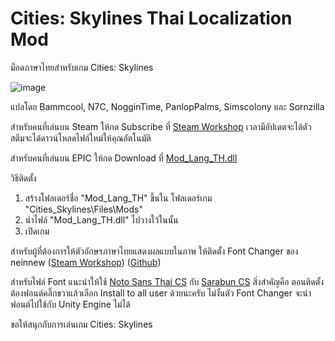 # Cities: Skylines Thai Localization Mod

ม็อดภาษาไทยสำหรับเกม Cities: Skylines 

![image](https://github.com/Nasz/Cities-Skylines-Mod_Lang_TH/assets/384751/4af976af-b2d1-4f23-a51d-d47f62341b66)

แปลโดย 
 Bammcool, N7C, NogginTime, PanlopPalms, Simscolony และ Sornzilla

สำหรับคนที่เล่นบน Steam ให้กด Subscribe ที่ [Steam Workshop](https://steamcommunity.com/sharedfiles/filedetails/?id=2920706399) เวลามีอัปเดตจะได้ตัวสตีมจะได้ดาวน์โหลดไฟล์ใหม่ให้คุณอัตโนมัติ

สำหรับคนที่เล่นบน EPIC ให้กด Download ที่ [Mod_Lang_TH.dll](https://github.com/Nasz/Cities-Skylines-Mod_Lang_TH/releases/latest) 

วิธีติดตั้ง
  1. สร้างโฟลเดอร์ชื่อ "Mod_Lang_TH" ขึ้นใน โฟลเดอร์เกม "Cities_Skylines\Files\Mods\"
  2. นำไฟล์ "Mod_Lang_TH.dll" ไปวางใว้ในนั้น
  3. เปิดเกม

สำหรับผู้ที่ต้องการให้ตัวอักษรภาษาไทยแสดงผลแบบในภาพ 
ให้ติดตั้ง Font Changer ของ neinnew ([Steam Workshop](https://steamcommunity.com/sharedfiles/filedetails/?id=2981354344)) ([Github](https://github.com/neinnew/FontChanger/releases/latest))

สำหรับไฟล์ Font แนะนำให้ใช้ [Noto Sans Thai CS](https://github.com/Nasz/Cities-Skylines-Thai-Localization-Mod/releases/download/v1.16/NotoSansThaiCS-Regular.ttf) กับ [Sarabun CS](https://github.com/Nasz/Cities-Skylines-Thai-Localization-Mod/releases/download/v1.16/Sarabun-CS.ttf)
สิ่งสำคัญคือ ตอนติดตั้งต้องฟอนต์คลิ๊กขวาแล้วเลือก Install to all user ด้วยนะครับ ไม่งั้นตัว Font Changer จะนำฟอนต์ไปใช้กับ Unity Engine ไม่ได้

ขอให้สนุกกับการเล่นเกม Cities: Skylines 

